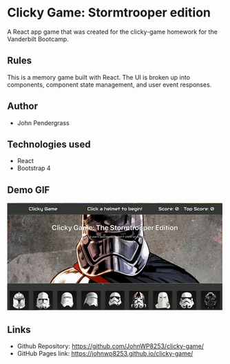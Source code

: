 # Clicky Game: Stormtrooper edition
A React app game that was created for the clicky-game homework for the Vanderbilt Bootcamp.

## Rules
This is a memory game built with React. The UI is broken up into components, component state management, and user event responses.

## Author
* John Pendergrass

## Technologies used
* React
* Bootstrap 4

## Demo GIF
<img src="https://github.com/JohnWP8253/clicky-game/blob/master/public/images/clicky_game.gif"/>


## Links
* Github Repository: https://github.com/JohnWP8253/clicky-game/
* GitHub Pages link: https://johnwp8253.github.io/clicky-game/



